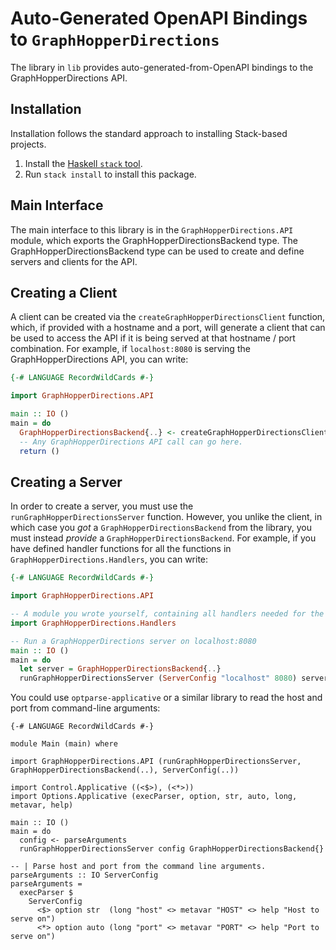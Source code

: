 # Auto-Generated OpenAPI Bindings to `GraphHopperDirections`

The library in `lib` provides auto-generated-from-OpenAPI bindings to the GraphHopperDirections API.

## Installation

Installation follows the standard approach to installing Stack-based projects.

1. Install the [Haskell `stack` tool](http://docs.haskellstack.org/en/stable/README).
2. Run `stack install` to install this package.

## Main Interface

The main interface to this library is in the `GraphHopperDirections.API` module, which exports the GraphHopperDirectionsBackend type. The GraphHopperDirectionsBackend
type can be used to create and define servers and clients for the API.

## Creating a Client

A client can be created via the `createGraphHopperDirectionsClient` function, which, if provided with a hostname and a port, will generate
a client that can be used to access the API if it is being served at that hostname / port combination. For example, if
`localhost:8080` is serving the GraphHopperDirections API, you can write:

```haskell
{-# LANGUAGE RecordWildCards #-}

import GraphHopperDirections.API

main :: IO ()
main = do
  GraphHopperDirectionsBackend{..} <- createGraphHopperDirectionsClient (ServerConfig "localhost" 8080)
  -- Any GraphHopperDirections API call can go here.
  return ()
```

## Creating a Server

In order to create a server, you must use the `runGraphHopperDirectionsServer` function. However, you unlike the client, in which case you *got* a `GraphHopperDirectionsBackend`
from the library, you must instead *provide* a `GraphHopperDirectionsBackend`. For example, if you have defined handler functions for all the
functions in `GraphHopperDirections.Handlers`, you can write:

```haskell
{-# LANGUAGE RecordWildCards #-}

import GraphHopperDirections.API

-- A module you wrote yourself, containing all handlers needed for the GraphHopperDirectionsBackend type.
import GraphHopperDirections.Handlers

-- Run a GraphHopperDirections server on localhost:8080
main :: IO ()
main = do
  let server = GraphHopperDirectionsBackend{..}
  runGraphHopperDirectionsServer (ServerConfig "localhost" 8080) server
```

You could use `optparse-applicative` or a similar library to read the host and port from command-line arguments:
```
{-# LANGUAGE RecordWildCards #-}

module Main (main) where

import GraphHopperDirections.API (runGraphHopperDirectionsServer, GraphHopperDirectionsBackend(..), ServerConfig(..))

import Control.Applicative ((<$>), (<*>))
import Options.Applicative (execParser, option, str, auto, long, metavar, help)

main :: IO ()
main = do
  config <- parseArguments
  runGraphHopperDirectionsServer config GraphHopperDirectionsBackend{}

-- | Parse host and port from the command line arguments.
parseArguments :: IO ServerConfig
parseArguments =
  execParser $
    ServerConfig
      <$> option str  (long "host" <> metavar "HOST" <> help "Host to serve on")
      <*> option auto (long "port" <> metavar "PORT" <> help "Port to serve on")
```
